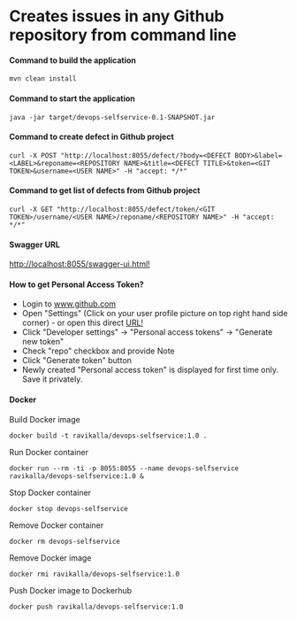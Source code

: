 # Creates issues in any Github repository from command line

#### Command to build the application
```
mvn clean install
```

#### Command to start the application
```
java -jar target/devops-selfservice-0.1-SNAPSHOT.jar
```

#### Command to create defect in Github project
```
curl -X POST "http://localhost:8055/defect/?body=<DEFECT BODY>&label=<LABEL>&reponame=<REPOSITORY NAME>&title=<DEFECT TITLE>&token=<GIT TOKEN>&username=<USER NAME>" -H "accept: */*"
```

#### Command to get list of defects from Github project
```
curl -X GET "http://localhost:8055/defect/token/<GIT TOKEN>/username/<USER NAME>/reponame/<REPOSITORY NAME>" -H "accept: */*"
```

#### Swagger URL
[http://localhost:8055/swagger-ui.html!](http://localhost:8055/swagger-ui.html)

#### How to get Personal Access Token?
 * Login to www.github.com
 * Open "Settings" (Click on your user profile picture on top right hand side corner) - or open this direct [URL!](https://github.com/settings/tokens)
 * Click "Developer settings" -> "Personal access tokens" -> "Generate new token"
 * Check "repo" checkbox and provide Note
 * Click "Generate token" button
 * Newly created "Personal access token" is displayed for first time only. Save it privately.

#### Docker
Build Docker image
```
docker build -t ravikalla/devops-selfservice:1.0 .
```
Run Docker container
```
docker run --rm -ti -p 8055:8055 --name devops-selfservice ravikalla/devops-selfservice:1.0 &
```
Stop Docker container
```
docker stop devops-selfservice
```
Remove Docker container
```
docker rm devops-selfservice
```
Remove Docker image
```
docker rmi ravikalla/devops-selfservice:1.0
```
Push Docker image to Dockerhub
```
docker push ravikalla/devops-selfservice:1.0
```
